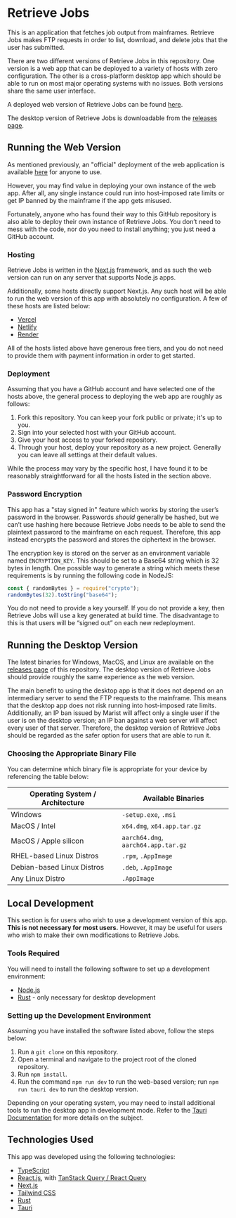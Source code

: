 # Retrieve Jobs

This is an application that fetches job output from mainframes. Retrieve Jobs makes FTP requests in order to list, download, and delete jobs that the user has submitted.

There are two different versions of Retrieve Jobs in this repository. One version is a web app that can be deployed to a variety of hosts with zero configuration. The other is a cross-platform desktop app which should be able to run on most major operating systems with no issues. Both versions share the same user interface.

A deployed web version of Retrieve Jobs can be found [here](https://retrieve-jobs.vercel.app/).

The desktop version of Retrieve Jobs is downloadable from the [releases page](https://github.com/RyanGroch/retrieve-jobs/releases).

## Running the Web Version

As mentioned previously, an "official" deployment of the web application is available [here](https://retrieve-jobs.vercel.app/) for anyone to use.

However, you may find value in deploying your own instance of the web app. After all, any single instance could run into host-imposed rate limits or get IP banned by the mainframe if the app gets misused.

Fortunately, anyone who has found their way to this GitHub repository is also able to deploy their own instance of Retrieve Jobs. You don’t need to mess with the code, nor do you need to install anything; you just need a GitHub account.

### Hosting

Retrieve Jobs is written in the [Next.js](https://nextjs.org/) framework, and as such the web version can run on any server that supports Node.js apps.

Additionally, some hosts directly support Next.js. Any such host will be able to run the web version of this app with absolutely no configuration. A few of these hosts are listed below:

- [Vercel](https://vercel.com/)
- [Netlify](https://www.netlify.com/)
- [Render](https://render.com/)

All of the hosts listed above have generous free tiers, and you do not need to provide them with payment information in order to get started.

### Deployment

Assuming that you have a GitHub account and have selected one of the hosts above, the general process to deploying the web app are roughly as follows:

1. Fork this repository. You can keep your fork public or private; it's up to you.
2. Sign into your selected host with your GitHub account.
3. Give your host access to your forked repository.
4. Through your host, deploy your repository as a new project. Generally you can leave all settings at their default values.

While the process may vary by the specific host, I have found it to be reasonably straightforward for all the hosts listed in the section above.

### Password Encryption

This app has a "stay signed in" feature which works by storing the user’s password in the browser. Passwords _should_ generally be hashed, but we can’t use hashing here because Retrieve Jobs needs to be able to send the plaintext password to the mainframe on each request. Therefore, this app instead encrypts the password and stores the ciphertext in the browser.

The encryption key is stored on the server as an environment variable named `ENCRYPTION_KEY`. This should be set to a Base64 string which is 32 bytes in length. One possible way to generate a string which meets these requirements is by running the following code in NodeJS:

```js
const { randomBytes } = require("crypto");
randomBytes(32).toString("base64");
```

You do not need to provide a key yourself. If you do not provide a key, then Retrieve Jobs will use a key generated at build time. The disadvantage to this is that users will be “signed out” on each new redeployment.

## Running the Desktop Version

The latest binaries for Windows, MacOS, and Linux are available on the [releases page](https://github.com/RyanGroch/retrieve-jobs/releases) of this repository. The desktop version of Retrieve Jobs should provide roughly the same experience as the web version.

The main benefit to using the desktop app is that it does not depend on an intermediary server to send the FTP requests to the mainframe. This means that the desktop app does not risk running into host-imposed rate limits. Additionally, an IP ban issued by Marist will affect only a single user if the user is on the desktop version; an IP ban against a web server will affect every user of that server. Therefore, the desktop version of Retrieve Jobs should be regarded as the safer option for users that are able to run it.

### Choosing the Appropriate Binary File

You can determine which binary file is appropriate for your device by referencing the table below:

| Operating System / Architecture | Available Binaries                  |
| ------------------------------- | ----------------------------------- |
| Windows                         | `-setup.exe`, `.msi`                |
| MacOS / Intel                   | `x64.dmg`, `x64.app.tar.gz`         |
| MacOS / Apple silicon           | `aarch64.dmg`, `aarch64.app.tar.gz` |
| RHEL-based Linux Distros        | `.rpm`, `.AppImage`                 |
| Debian-based Linux Distros      | `.deb`, `.AppImage`                 |
| Any Linux Distro                | `.AppImage`                         |

## Local Development

This section is for users who wish to use a development version of this app. **This is not necessary for most users.** However, it may be useful for users who wish to make their own modifications to Retrieve Jobs.

### Tools Required

You will need to install the following software to set up a development environment:

- [Node.js](https://nodejs.org)
- [Rust](https://www.rust-lang.org/) - only necessary for desktop development

### Setting up the Development Environment

Assuming you have installed the software listed above, follow the steps below:

1. Run a `git clone` on this repository.
2. Open a terminal and navigate to the project root of the cloned repository.
3. Run `npm install`.
4. Run the command `npm run dev` to run the web-based version; run `npm run tauri dev` to run the desktop version.

Depending on your operating system, you may need to install additional tools to run the desktop app in development mode. Refer to the [Tauri Documentation](https://tauri.app/v1/guides/getting-started/prerequisites) for more details on the subject.

## Technologies Used

This app was developed using the following technologies:

- [TypeScript](https://www.typescriptlang.org/)
- [React.js](https://react.dev), with [TanStack Query / React Query](https://tanstack.com/query/latest/docs/framework/react/overview)
- [Next.js](https://nextjs.org/)
- [Tailwind CSS](https://tailwindcss.com/)
- [Rust](https://www.rust-lang.org/)
- [Tauri](https://tauri.app/)
